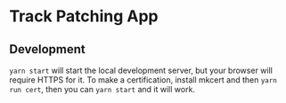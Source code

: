 # Track Patching App

## Development

`yarn start` will start the local development server, but your browser will require HTTPS for it.
To make a certification, install mkcert and then `yarn run cert`, then you can `yarn start` and 
it will work.
